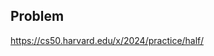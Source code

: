 <h2 tabindex="-1" class="heading-element" dir="auto">Problem</h2>

https://cs50.harvard.edu/x/2024/practice/half/
